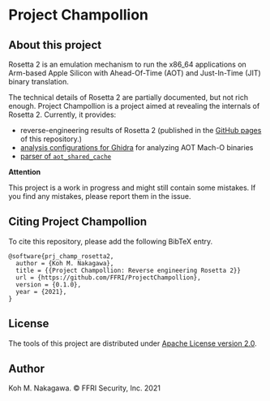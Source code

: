# Project Champollion

## About this project

Rosetta 2 is an emulation mechanism to run the x86\_64 applications on Arm-based Apple Silicon with Ahead-Of-Time (AOT) and Just-In-Time (JIT) binary translation.

The technical details of Rosetta 2 are partially documented, but not rich enough.
Project Champollion is a project aimed at revealing the internals of Rosetta 2.
Currently, it provides:

- reverse-engineering results of Rosetta 2 (published in the [GitHub pages](https://ffri.github.io/ProjectChampollion/.) of this repository.)
- [analysis configurations for Ghidra](./ghidra) for analyzing AOT Mach-O binaries
- [parser of `aot_shared_cache`](./AotSharedCacheExtractor)

**Attention**

This project is a work in progress and might still contain some mistakes.
If you find any mistakes, please report them in the issue.

## Citing Project Champollion

To cite this repository, please add the following BibTeX entry.

```
@software{prj_champ_rosetta2,
  author = {Koh M. Nakagawa},
  title = {{Project Champollion: Reverse engineering Rosetta 2}}
  url = {https://github.com/FFRI/ProjectChampollion},
  version = {0.1.0},
  year = {2021},
}
```

## License

The tools of this project are distributed under [Apache License version 2.0](LICENSE).

## Author

Koh M. Nakagawa. &copy; FFRI Security, Inc. 2021
